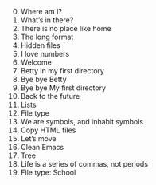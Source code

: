0. Where am I?
1. What’s in there?
2. There is no place like home
3. The long format
4. Hidden files
5. I love numbers
6. Welcome
7. Betty in my first directory 
8. Bye bye Betty
9. Bye bye My first directory 
10. Back to the future 
11. Lists 
12. File type 
13. We are symbols, and inhabit symbols
14. Copy HTML files
15. Let’s move 
16. Clean Emacs
17. Tree 
18. Life is a series of commas, not periods
19. File type: School 
